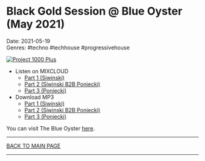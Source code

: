 # Black Gold Session @ Blue Oyster (May 2021)

Date: 2021-05-19  
Genres: #techno #techhouse #progressivehouse

[![Project 1000 Plus](https://thumbnailer.mixcloud.com/unsafe/300x300/extaudio/d/c/a/0/ba1a-688f-420b-9796-ff84a0df9cf1)](https://www.mixcloud.com/project1000plus/black-gold-session-blue-oyster-poniecki-may-2021/)


* Listen on MIXCLOUD
    * [Part 1 (Siwinski)](https://www.mixcloud.com/project1000plus/black-gold-session-blue-oyster-siwinski-may-2021/)
    * [Part 2 (Siwinski B2B Poniecki)](https://www.mixcloud.com/project1000plus/black-gold-session-blue-oyster-poniecki-b2b-siwinski-may-2021/)
    * [Part 3 (Poniecki)](https://www.mixcloud.com/project1000plus/black-gold-session-blue-oyster-poniecki-may-2021/)
* Download MP3
    * [Part 1 (Siwinski)](https://1drv.ms/u/s!AmzuuXrjf51v37ckNJ9TuSFGNhd-Fw?e=Cv941o)
    * [Part 2 (Siwinski B2B Poniecki)](https://1drv.ms/u/s!AmzuuXrjf51v37cmgmwhBevDUJ0_Rg?e=HY5a9x)
    * [Part 3 (Poniecki)](https://1drv.ms/u/s!AmzuuXrjf51v37clsgNjmYUn--GoTA?e=9cRFal)

You can visit The Blue Oyster [here](https://www.facebook.com/theblueoystertv/).


----

[BACK TO MAIN PAGE](./README.md)

----